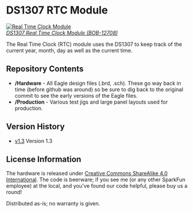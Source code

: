 DS1307 RTC Module
==================

[![Real Time Clock Module](https://cdn.sparkfun.com//assets/parts/9/4/5/4/12708-01.jpg)  
*DS1307 Real Time Clock Module (BOB-12708)*](https://www.sparkfun.com/products/12708)

The Real Time Clock (RTC) module uses the DS1307 to keep track of the current year, month, day as well as the current time.

Repository Contents
-------------------
* **/Hardware** - All Eagle design files (.brd, .sch). These go way back in time (before github was around) so be sure to dig back to the original commit to see the early versions of the Eagle files.
* **/Production** - Various test jigs and large panel layouts used for production.

Version History
---------------
* [v1.3](https://www.sparkfun.com/products/retired/99) Version 1.3

License Information
-------------------

The hardware is released under [Creative Commons ShareAlike 4.0 International](https://creativecommons.org/licenses/by-sa/4.0/).
The code is beerware; if you see me (or any other SparkFun employee) at the local, and you've found our code helpful, please buy us a round!

Distributed as-is; no warranty is given.